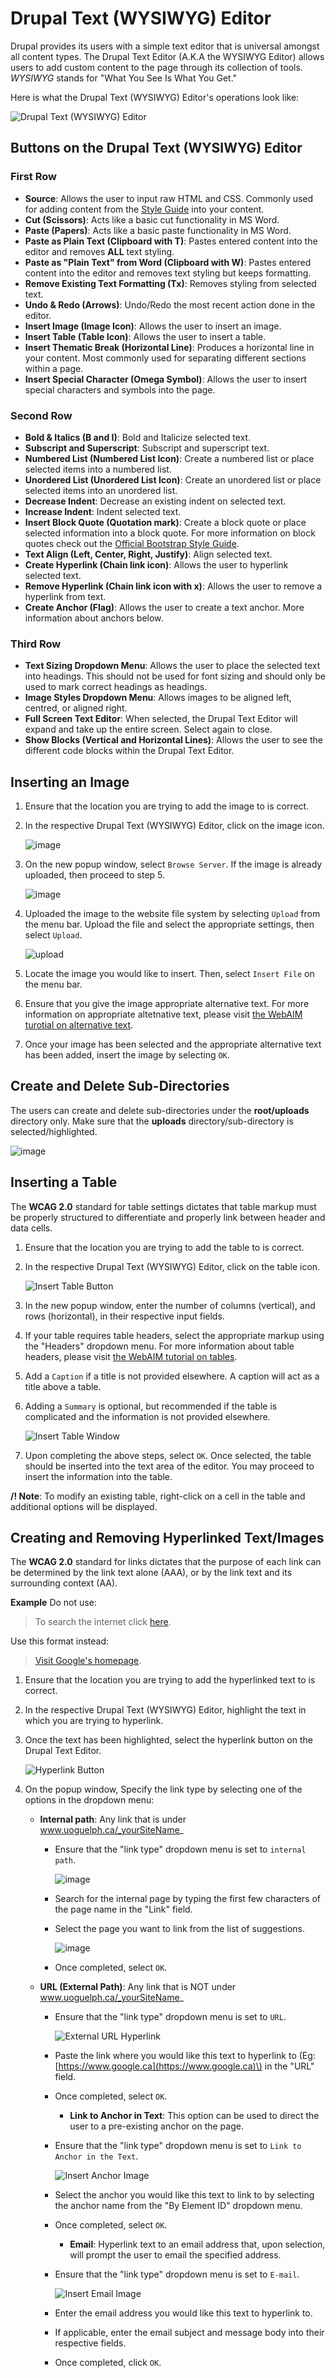 # Drupal Text \(WYSIWYG\) Editor

Drupal provides its users with a simple text editor that is universal amongst all content types. The Drupal Text Editor \(A.K.A the WYSIWYG Editor\) allows users to add custom content to the page through its collection of tools. _WYSIWYG_ stands for "What You See Is What You Get."

Here is what the Drupal Text \(WYSIWYG\) Editor's operations look like: 

![Drupal Text \(WYSIWYG\) Editor](../.gitbook/assets/wysiwyg-operation%20%281%29.png)

## Buttons on the Drupal Text \(WYSIWYG\) Editor

### First Row

* **Source**: Allows the user to input raw HTML and CSS. Commonly used for adding content from the [Style Guide](../styleguide.md) into your content.
* **Cut \(Scissors\)**: Acts like a basic cut functionality in MS Word.
* **Paste \(Papers\)**: Acts like a basic paste functionality in MS Word.
* **Paste as Plain Text \(Clipboard with T\)**: Pastes entered content into the editor and removes **ALL** text styling.
* **Paste as "Plain Text" from Word \(Clipboard with W\)**: Pastes entered content into the editor and removes text styling but keeps formatting.
* **Remove Existing Text Formatting \(Tx\)**: Removes styling from selected text.
* **Undo & Redo \(Arrows\)**: Undo/Redo the most recent action done in the editor.
* **Insert Image \(Image Icon\)**: Allows the user to insert an image.
* **Insert Table \(Table Icon\)**: Allows the user to insert a table.
* **Insert Thematic Break \(Horizontal Line\)**: Produces a horizontal line in your content. Most commonly used for separating different sections within a page. 
* **Insert Special Character \(Omega Symbol\)**: Allows the user to insert special characters and symbols into the page.

### Second Row

* **Bold & Italics \(B and I\)**: Bold and Italicize selected text.
* **Subscript and Superscript**: Subscript and superscript text.
* **Numbered List \(Numbered List Icon\)**: Create a numbered list or place selected items into a numbered list.
* **Unordered List \(Unordered List Icon\)**: Create an unordered list or place selected items into an unordered list. 
* **Decrease Indent**: Decrease an existing indent on selected text.
* **Increase Indent**: Indent selected text.
* **Insert Block Quote \(Quotation mark\)**: Create a block quote or place selected information into a block quote. For more information on block quotes check out the [Official Bootstrap Style Guide](http://v4-alpha.getbootstrap.com/content/typography/#blockquotes).
* **Text Align \(Left, Center, Right, Justify\)**: Align selected text.
* **Create Hyperlink \(Chain link icon\)**: Allows the user to hyperlink selected text.
* **Remove Hyperlink \(Chain link icon with x\)**: Allows the user to remove a hyperlink from text.
* **Create Anchor \(Flag\)**: Allows the user to create a text anchor. More information about anchors below.

### Third Row

* **Text Sizing Dropdown Menu**: Allows the user to place the selected text into headings. This should not be used for font sizing and should only be used to mark correct headings as headings.
* **Image Styles Dropdown Menu**: Allows images to be aligned left, centred, or aligned right.
* **Full Screen Text Editor**: When selected, the Drupal Text Editor will expand and take up the entire screen. Select again to close.
* **Show Blocks \(Vertical and Horizontal Lines\)**: Allows the user to see the different code blocks within the Drupal Text Editor.

## Inserting an Image

1. Ensure that the location you are trying to add the image to is correct.
2. In the respective Drupal Text \(WYSIWYG\) Editor, click on the image icon.

   ![image](../.gitbook/assets/imgsel%20%281%29.png)

3. On the new popup window, select `Browse Server`. If the image is already uploaded, then proceed to step 5.

   ![image](../.gitbook/assets/imgprop.png)

4. Uploaded the image to the website file system by selecting `Upload` from the menu bar. Upload the file and select the appropriate settings, then select `Upload`.

   ![upload](../.gitbook/assets/dialogpic-new-dir%20%281%29.png)

5. Locate the image you would like to insert. Then, select `Insert File` on the menu bar.
6. Ensure that you give the image appropriate alternative text. For more information on appropriate altetnative text, please visit [the  WebAIM turotial on alternative text](http://webaim.org/techniques/alttext/).
7. Once your image has been selected and the appropriate alternative text has been added, insert the image by selecting `OK`.

## Create and Delete Sub-Directories

The users can create and delete sub-directories under the **root/uploads** directory only. Make sure that the **uploads** directory/sub-directory is selected/highlighted.

![image](../.gitbook/assets/imce_create_dir%20%281%29.png)

## Inserting a Table

The **WCAG 2.0** standard for table settings dictates that table markup must be properly structured to differentiate and properly link between header and data cells.

1. Ensure that the location you are trying to add the table to is correct.
2. In the respective Drupal Text \(WYSIWYG\) Editor, click on the table icon.

   ![Insert Table Button](../.gitbook/assets/insertab%20%281%29.png)

3. In the new popup window, enter the number of columns \(vertical\), and rows \(horizontal\), in their respective input fields.
4. If your table requires table headers, select the appropriate markup using the "Headers" dropdown menu. For more information about table headers, please visit [the WebAIM tutorial on tables](http://webaim.org/techniques/tables/data).
5. Add a `Caption` if a title is not provided elsewhere. A caption will act as a title above a table.
6. Adding a `Summary` is optional, but recommended if the table is complicated and the information is not provided elsewhere.

   ![Insert Table Window](../.gitbook/assets/inserttablewindow%20%281%29.png)

7. Upon completing the above steps, select `OK`. Once selected, the table should be inserted into the text area of the editor. You may proceed to insert the information into the table.

**/! Note**: To modify an existing table, right-click on a cell in the table and additional options will be displayed.

## Creating and Removing Hyperlinked Text/Images

The **WCAG 2.0** standard for links dictates that the purpose of each link can be determined by the link text alone \(AAA\), or by the link text and its surrounding context \(AA\).

**Example** Do not use:

> To search the internet click [here](https://www.google.ca).

Use this format instead:

> [Visit Google's homepage](https://www.google.ca).

1. Ensure that the location you are trying to add the hyperlinked text to is correct.
2. In the respective Drupal Text \(WYSIWYG\) Editor, highlight the text in which you are trying to hyperlink.
3. Once the text has been highlighted, select the hyperlink button on the Drupal Text Editor.

   ![Hyperlink Button](../.gitbook/assets/link-icon%20%281%29.png)

4. On the popup window, Specify the link type by selecting one of the options in the dropdown menu:
   * **Internal path**: Any link that is under www.uoguelph.ca/_yourSiteName_
     * Ensure that the "link type" dropdown menu is set to `internal path`.

       ![image](../.gitbook/assets/ckeditorlinkinternalpath%20%283%29.png)

     * Search for the internal page by typing the first few characters of the page name in the "Link" field.
     * Select the page you want to link from the list of suggestions.

       ![image](../.gitbook/assets/ckeditorlinksuggestions%20%281%29.png)

     * Once completed, select `OK`.
   * **URL \(External Path\)**: Any link that is NOT under www.uoguelph.ca/_yourSiteName_
     * Ensure that the "link type" dropdown menu is set to `URL`.

       ![External URL Hyperlink](../.gitbook/assets/externalurl%20%281%29.png)

     * Paste the link where you would like this text to hyperlink to \(Eg: [https://www.google.ca](https://www.google.ca)\) in the "URL" field.
     * Once completed, select `OK`.
       * **Link to Anchor in Text**: This option can be used to direct the user to a pre-existing anchor on the page.
     * Ensure that the "link type" dropdown menu is set to `Link to Anchor in the Text`.

       ![Insert Anchor Image](../.gitbook/assets/selectanchor.png)

     * Select the anchor you would like this text to link to by selecting the anchor name from the "By Element ID" dropdown menu.
     * Once completed, select `OK`.
       * **Email**: Hyperlink text to an email address that, upon selection, will prompt the user to email the specified address.
     * Ensure that the "link type" dropdown menu is set to `E-mail`.

       ![Insert Email Image](../.gitbook/assets/emaillink.png)

     * Enter the email address you would like this text to hyperlink to.
     * If applicable, enter the email subject and message body into their respective fields.
     * Once completed, click `OK`.

